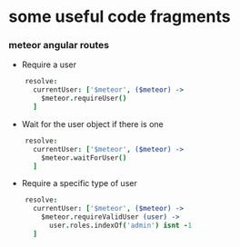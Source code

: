 # some useful code fragments
### meteor angular routes
* Require a user
```coffeescript
    resolve:
      currentUser: ['$meteor', ($meteor) ->
        $meteor.requireUser()
      ]
```
* Wait for the user object if there is one
```coffeescript
    resolve:
      currentUser: ['$meteor', ($meteor) ->
        $meteor.waitForUser()
      ]
```
* Require a specific type of user
```coffeescript
    resolve:
      currentUser: ['$meteor', ($meteor) ->
        $meteor.requireValidUser (user) ->
          user.roles.indexOf('admin') isnt -1
      ]
```
